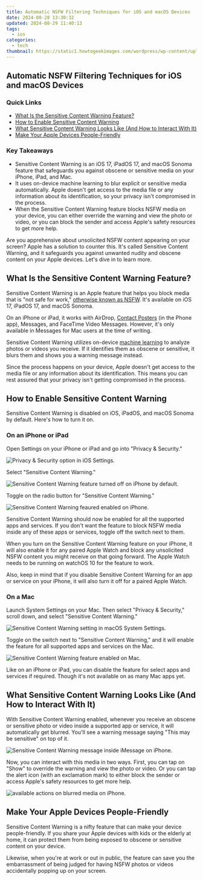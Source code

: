 ```yaml
---
title: Automatic NSFW Filtering Techniques for iOS and macOS Devices
date: 2024-08-28 13:30:32
updated: 2024-08-29 11:40:13
tags:
  - ios
categories:
  - tech
thumbnail: https://static1.howtogeekimages.com/wordpress/wp-content/uploads/2023/11/automatically-blur-nsfw-content-on-iphone.jpeg
---
```


## Automatic NSFW Filtering Techniques for iOS and macOS Devices

### Quick Links

* [What Is the Sensitive Content Warning Feature?](https://youtube-blog.techidaily.com/ilmoras-recipe-for-captivating-youtube-trailers-for-2024/)
* [How to Enable Sensitive Content Warning](https://win-able.techidaily.com/current-status-of-xbox-live-is-it-operational/)
* [What Sensitive Content Warning Looks Like (And How to Interact With It)](https://www.howtogeek.com/how-to-automatically-blur-nsfw-content-on-iphone-or-mac/#what-sensitive-content-warning-looks-like-and-how-to-interact-with-it)
* [Make Your Apple Devices People-Friendly](https://some-approaches.techidaily.com/2024-approved-the-journey-of-drones-from-current-uses-to-future-applications/)

### Key Takeaways

* Sensitive Content Warning is an iOS 17, iPadOS 17, and macOS Sonoma feature that safeguards you against obscene or sensitive media on your iPhone, iPad, and Mac.
* It uses on-device machine learning to blur explicit or sensitive media automatically. Apple doesn't get access to the media file or any information about its identification, so your privacy isn't compromised in the process.
* When the Sensitive Content Warning feature blocks NSFW media on your device, you can either override the warning and view the photo or video, or you can block the sender and access Apple's safety resources to get more help.

 Are you apprehensive about unsolicited NSFW content appearing on your screen? Apple has a solution to counter this. It's called Sensitive Content Warning, and it safeguards you against unwanted nudity and obscene content on your Apple devices. Let's dive in to learn more.

##  What Is the Sensitive Content Warning Feature?

 Sensitive Content Warning is an Apple feature that helps you block media that is "not safe for work," [otherwise known as NSFW](https://bypass-frp.techidaily.com/latest-guide-how-to-bypass-zte-blade-a73-5g-frp-without-computer-by-drfone-android/). It's available on iOS 17, iPadOS 17, and macOS Sonoma.

 On an iPhone or iPad, it works with AirDrop, [Contact Posters](https://facebook-videos.techidaily.com/updated-2023s-top-no-cost-fb-photo-and-video-crafting-for-2024/) (in the Phone app), Messages, and FaceTime Video Messages. However, it's only available in Messages for Mac users at the time of writing.

 Sensitive Content Warning utilizes on-device [machine learning](https://some-tips.techidaily.com/new-unleash-creative-potential-the-ultimate-hdr-guide/) to analyze photos or videos you receive. If it identifies them as obscene or sensitive, it blurs them and shows you a warning message instead.

 Since the process happens on your device, Apple doesn't get access to the media file or any information about its identification. This means you can rest assured that your privacy isn't getting compromised in the process.

##  How to Enable Sensitive Content Warning

 Sensitive Content Warning is disabled on iOS, iPadOS, and macOS Sonoma by default. Here's how to turn it on.

###  On an iPhone or iPad

 Open Settings on your iPhone or iPad and go into "Privacy & Security."

![Privacy & Security option in iOS Settings.](https://static1.howtogeekimages.com/wordpress/wp-content/uploads/2023/11/enabling-sensitive-content-warning-on-iphone-1-1.jpg) 

 Select "Sensitive Content Warning."

![Sensitive Content Warning feature turned off on iPhone by default.](https://static1.howtogeekimages.com/wordpress/wp-content/uploads/2023/11/enabling-sensitive-content-warning-on-iphone-2-1.jpg) 

 Toggle on the radio button for "Sensitive Content Warning."

![Sensitive Content Warning feaured enabled on iPhone.](https://static1.howtogeekimages.com/wordpress/wp-content/uploads/2023/11/enabling-sensitive-content-warning-on-iphone-3-1.jpg) 

 Sensitive Content Warning should now be enabled for all the supported apps and services. If you don't want the feature to block NSFW media inside any of these apps or services, toggle off the switch next to them.

 When you turn on the Sensitive Content Warning feature on your iPhone, it will also enable it for any paired Apple Watch and block any unsolicited NSFW content you might receive on that going forward. The Apple Watch needs to be running on watchOS 10 for the feature to work.

 Also, keep in mind that if you disable Sensitive Content Warning for an app or service on your iPhone, it will also turn it off for a paired Apple Watch.

###  On a Mac

 Launch System Settings on your Mac. Then select "Privacy & Security," scroll down, and select "Sensitive Content Warning."

![Sensitive Content Warning setting in macOS System Settings.](https://static1.howtogeekimages.com/wordpress/wp-content/uploads/2023/11/enabling-sensitive-content-warning-on-mac-1-1.jpg) 

 Toggle on the switch next to "Sensitive Content Warning," and it will enable the feature for all supported apps and services on the Mac.

![Sensitive Content Warning feature enabled on Mac.](https://static1.howtogeekimages.com/wordpress/wp-content/uploads/2023/11/enabling-sensitive-content-warning-on-mac-3-1.jpg) 

 Like on an iPhone or iPad, you can disable the feature for select apps and services if required. Though it's not available on as many Mac apps yet.

##  What Sensitive Content Warning Looks Like (And How to Interact With It)

 With Sensitive Content Warning enabled, whenever you receive an obscene or sensitive photo or video inside a supported app or service, it will automatically get blurred. You'll see a warning message saying "This may be sensitive" on top of it.

![Sensitive Content Warning message inside iMessage on iPhone.](https://static1.howtogeekimages.com/wordpress/wp-content/uploads/2023/11/sensitive-content-warning-message-on-iphone-1.jpg) 

 Now, you can interact with this media in two ways. First, you can tap on "Show" to override the warning and view the photo or video. Or you can tap the alert icon (with an exclamation mark) to either block the sender or access Apple's safety resources to get more help.

![available actions on blurred media on iPhone.](https://static1.howtogeekimages.com/wordpress/wp-content/uploads/2023/11/sensitive-content-warning-message-on-iphone-2.jpg) 

##  Make Your Apple Devices People-Friendly

 Sensitive Content Warning is a nifty feature that can make your device people-friendly. If you share your Apple devices with kids or the elderly at home, it can protect them from being exposed to obscene or sensitive content on your device.

 Likewise, when you're at work or out in public, the feature can save you the embarrassment of being judged for having NSFW photos or videos accidentally popping up on your screen.

<ins class="adsbygoogle"
     style="display:block"
     data-ad-format="autorelaxed"
     data-ad-client="ca-pub-7571918770474297"
     data-ad-slot="1223367746"></ins>



<ins class="adsbygoogle"
     style="display:block"
     data-ad-client="ca-pub-7571918770474297"
     data-ad-slot="8358498916"
     data-ad-format="auto"
     data-full-width-responsive="true"></ins>
